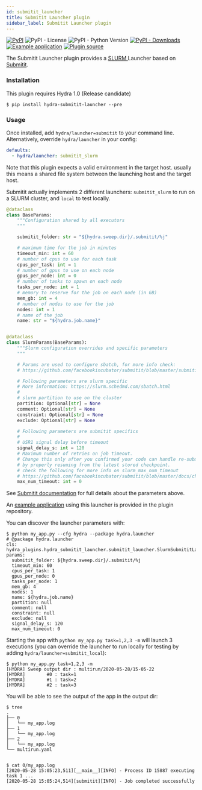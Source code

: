 ```yaml
---
id: submitit_launcher
title: Submitit Launcher plugin
sidebar_label: Submitit Launcher plugin
---
```

[![PyPI](https://img.shields.io/pypi/v/hydra-submitit-launcher)](https://pypi.org/project/hydra-submitit-launcher/)
![PyPI - License](https://img.shields.io/pypi/l/hydra-submitit-launcher)
![PyPI - Python Version](https://img.shields.io/pypi/pyversions/hydra-submitit-launcher)
[![PyPI - Downloads](https://img.shields.io/pypi/dm/hydra-submitit-launcher.svg)](https://pypistats.org/packages/hydra-submitit-launcher)
[![Example application](https://img.shields.io/badge/-Example%20application-informational)](https://github.com/facebookresearch/hydra/tree/master/plugins/hydra_submitit_launcher/example)
[![Plugin source](https://img.shields.io/badge/-Plugin%20source-informational)](https://github.com/facebookresearch/hydra/tree/master/plugins/hydra_submitit_launcher)

The Submitit Launcher plugin provides a [SLURM ](https://slurm.schedmd.com/documentation.html) Launcher based on [Submitit](https://github.com/facebookincubator/submitit).

### Installation
This plugin requires Hydra 1.0 (Release candidate)
```commandline
$ pip install hydra-submitit-launcher --pre
```

### Usage
Once installed, add `hydra/launcher=submitit` to your command line. Alternatively, override `hydra/launcher` in your config:

```yaml
defaults:
  - hydra/launcher: submitit_slurm
```

Note that this plugin expects a valid environment in the target host. usually this means a shared file system between
the launching host and the target host.

Submitit actually implements 2 different launchers: `submitit_slurm` to run on a SLURM cluster, and `local` to test locally.
```python
@dataclass
class BaseParams:
    """Configuration shared by all executors
    """

    submitit_folder: str = "${hydra.sweep.dir}/.submitit/%j"

    # maximum time for the job in minutes
    timeout_min: int = 60
    # number of cpus to use for each task
    cpus_per_task: int = 1
    # number of gpus to use on each node
    gpus_per_node: int = 0
    # number of tasks to spawn on each node
    tasks_per_node: int = 1
    # memory to reserve for the job on each node (in GB)
    mem_gb: int = 4
    # number of nodes to use for the job
    nodes: int = 1
    # name of the job
    name: str = "${hydra.job.name}"


@dataclass
class SlurmParams(BaseParams):
    """Slurm configuration overrides and specific parameters
    """

    # Params are used to configure sbatch, for more info check:
    # https://github.com/facebookincubator/submitit/blob/master/submitit/slurm/slurm.py

    # Following parameters are slurm specific
    # More information: https://slurm.schedmd.com/sbatch.html
    #
    # slurm partition to use on the cluster
    partition: Optional[str] = None
    comment: Optional[str] = None
    constraint: Optional[str] = None
    exclude: Optional[str] = None

    # Following parameters are submitit specifics
    #
    # USR1 signal delay before timeout
    signal_delay_s: int = 120
    # Maximum number of retries on job timeout.
    # Change this only after you confirmed your code can handle re-submission
    # by properly resuming from the latest stored checkpoint.
    # check the following for more info on slurm_max_num_timeout
    # https://github.com/facebookincubator/submitit/blob/master/docs/checkpointing.md
    max_num_timeout: int = 0
```

See [Submitit documentation](https://github.com/facebookincubator/submitit) for full details about the parameters above.

An [example application](https://github.com/facebookresearch/hydra/tree/master/plugins/hydra_submitit_launcher/example) using this launcher is provided in the plugin repository.

You can discover the launcher parameters with:
```text
$ python my_app.py --cfg hydra --package hydra.launcher
# @package hydra.launcher
cls: hydra_plugins.hydra_submitit_launcher.submitit_launcher.SlurmSubmititLauncher
params:
  submitit_folder: ${hydra.sweep.dir}/.submitit/%j
  timeout_min: 60
  cpus_per_task: 1
  gpus_per_node: 0
  tasks_per_node: 1
  mem_gb: 4
  nodes: 1
  name: ${hydra.job.name}
  partition: null
  comment: null
  constraint: null
  exclude: null
  signal_delay_s: 120
  max_num_timeout: 0
```

Starting the app with `python my_app.py task=1,2,3 -m` will launch 3 executions (you can override the launcher to run locally for testing by adding `hydra/launcher=submitit_local`):

```text
$ python my_app.py task=1,2,3 -m
[HYDRA] Sweep output dir : multirun/2020-05-28/15-05-22
[HYDRA]        #0 : task=1
[HYDRA]        #1 : task=2
[HYDRA]        #2 : task=3
```
You will be able to see the output of the app in the output dir:
```commandline
$ tree
.
├── 0
│   └── my_app.log
├── 1
│   └── my_app.log
├── 2
│   └── my_app.log
└── multirun.yaml


$ cat 0/my_app.log 
[2020-05-28 15:05:23,511][__main__][INFO] - Process ID 15887 executing task 1 ...
[2020-05-28 15:05:24,514][submitit][INFO] - Job completed successfully
```

